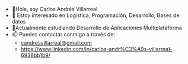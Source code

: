 - 👋Hola, soy Carlos Andrés Villarreal
- 👀 Estoy interesado en Logística, Programación, Desarrollo, Bases de datos
- 🌱Actualmente estudiando Desarrollo de Aplicaciones Multiplataforma
- 📫 Puedes contactar conmigo a través de:
  - candresvillarreal@gmail.com
  - https://www.linkedin.com/in/carlos-andr%C3%A9s-villarreal-6938bb1b9/
      
   
      

<!---
Candresvillarreal/Candresvillarreal is a ✨ special ✨ repository because its `README.md` (this file) appears on your GitHub profile.
You can click the Preview link to take a look at your changes.
--->
